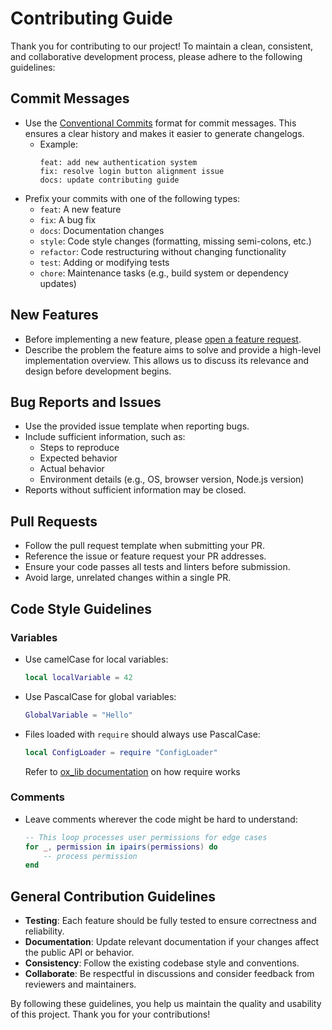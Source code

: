 # Contributing Guide

Thank you for contributing to our project! To maintain a clean, consistent, and collaborative development process, please adhere to the following guidelines:

## Commit Messages
- Use the [Conventional Commits](https://gist.github.com/qoomon/5dfcdf8eec66a051ecd85625518cfd13) format for commit messages. This ensures a clear history and makes it easier to generate changelogs.
  - Example:
    ```
    feat: add new authentication system
    fix: resolve login button alignment issue
    docs: update contributing guide
    ```
- Prefix your commits with one of the following types:
  - `feat`: A new feature
  - `fix`: A bug fix
  - `docs`: Documentation changes
  - `style`: Code style changes (formatting, missing semi-colons, etc.)
  - `refactor`: Code restructuring without changing functionality
  - `test`: Adding or modifying tests
  - `chore`: Maintenance tasks (e.g., build system or dependency updates)

## New Features
- Before implementing a new feature, please [open a feature request](#).
- Describe the problem the feature aims to solve and provide a high-level implementation overview. This allows us to discuss its relevance and design before development begins.

## Bug Reports and Issues
- Use the provided issue template when reporting bugs.
- Include sufficient information, such as:
  - Steps to reproduce
  - Expected behavior
  - Actual behavior
  - Environment details (e.g., OS, browser version, Node.js version)
- Reports without sufficient information may be closed.

## Pull Requests
- Follow the pull request template when submitting your PR.
- Reference the issue or feature request your PR addresses.
- Ensure your code passes all tests and linters before submission.
- Avoid large, unrelated changes within a single PR.

## Code Style Guidelines
### Variables
- Use camelCase for local variables:
  ```lua
  local localVariable = 42
  ```
- Use PascalCase for global variables:
  ```lua
  GlobalVariable = "Hello"
  ```
- Files loaded with `require` should always use PascalCase:
  ```lua
  local ConfigLoader = require "ConfigLoader"
  ```
  Refer to [ox_lib documentation](https://overextended.dev/ox_lib/Modules/Require/Shared) on how require works

### Comments
- Leave comments wherever the code might be hard to understand:
  ```lua
  -- This loop processes user permissions for edge cases
  for _, permission in ipairs(permissions) do
      -- process permission
  end
  ```

## General Contribution Guidelines
- **Testing**: Each feature should be fully tested to ensure correctness and reliability.
- **Documentation**: Update relevant documentation if your changes affect the public API or behavior.
- **Consistency**: Follow the existing codebase style and conventions.
- **Collaborate**: Be respectful in discussions and consider feedback from reviewers and maintainers.

By following these guidelines, you help us maintain the quality and usability of this project. Thank you for your contributions!

